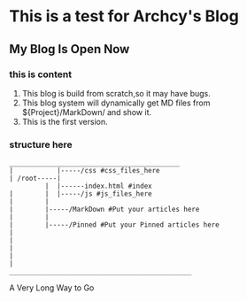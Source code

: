 # This is a test for Archcy's Blog
## My Blog Is Open Now

###  this is content
1. This blog is build from scratch,so it may have bugs.
2. This blog system will dynamically get MD files from ${Project}/MarkDown/ and show it.
3. This is the first version.

### structure here
```
___________________________________________
|           |-----/css #css_files_here
| /root-----|
         |  |------index.html #index
|        |  |-----/js #js_files_here
|        |
|        |-----/MarkDown #Put your articles here
|        |
|        |-----/Pinned #Put your Pinned articles here
|
|
|
|
|
______________________________________________
```
A Very Long Way to Go